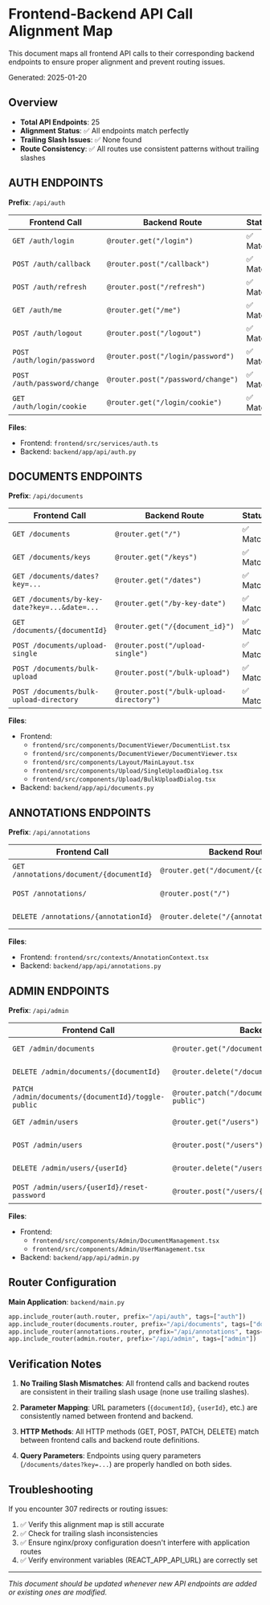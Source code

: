 # Frontend-Backend API Call Alignment Map

This document maps all frontend API calls to their corresponding backend endpoints to ensure proper alignment and prevent routing issues.

Generated: 2025-01-20

## Overview

- **Total API Endpoints**: 25
- **Alignment Status**: ✅ All endpoints match perfectly
- **Trailing Slash Issues**: ✅ None found
- **Route Consistency**: ✅ All routes use consistent patterns without trailing slashes

## AUTH ENDPOINTS
**Prefix**: `/api/auth`

| Frontend Call | Backend Route | Status |
|---------------|---------------|---------|
| `GET /auth/login` | `@router.get("/login")` | ✅ Match |
| `POST /auth/callback` | `@router.post("/callback")` | ✅ Match |
| `POST /auth/refresh` | `@router.post("/refresh")` | ✅ Match |
| `GET /auth/me` | `@router.get("/me")` | ✅ Match |
| `POST /auth/logout` | `@router.post("/logout")` | ✅ Match |
| `POST /auth/login/password` | `@router.post("/login/password")` | ✅ Match |
| `POST /auth/password/change` | `@router.post("/password/change")` | ✅ Match |
| `GET /auth/login/cookie` | `@router.get("/login/cookie")` | ✅ Match |

**Files**:
- Frontend: `frontend/src/services/auth.ts`
- Backend: `backend/app/api/auth.py`

## DOCUMENTS ENDPOINTS
**Prefix**: `/api/documents`

| Frontend Call | Backend Route | Status |
|---------------|---------------|---------|
| `GET /documents` | `@router.get("/")` | ✅ Match |
| `GET /documents/keys` | `@router.get("/keys")` | ✅ Match |
| `GET /documents/dates?key=...` | `@router.get("/dates")` | ✅ Match |
| `GET /documents/by-key-date?key=...&date=...` | `@router.get("/by-key-date")` | ✅ Match |
| `GET /documents/{documentId}` | `@router.get("/{document_id}")` | ✅ Match |
| `POST /documents/upload-single` | `@router.post("/upload-single")` | ✅ Match |
| `POST /documents/bulk-upload` | `@router.post("/bulk-upload")` | ✅ Match |
| `POST /documents/bulk-upload-directory` | `@router.post("/bulk-upload-directory")` | ✅ Match |

**Files**:
- Frontend: 
  - `frontend/src/components/DocumentViewer/DocumentList.tsx`
  - `frontend/src/components/DocumentViewer/DocumentViewer.tsx`
  - `frontend/src/components/Layout/MainLayout.tsx`
  - `frontend/src/components/Upload/SingleUploadDialog.tsx`
  - `frontend/src/components/Upload/BulkUploadDialog.tsx`
- Backend: `backend/app/api/documents.py`

## ANNOTATIONS ENDPOINTS
**Prefix**: `/api/annotations`

| Frontend Call | Backend Route | Status |
|---------------|---------------|---------|
| `GET /annotations/document/{documentId}` | `@router.get("/document/{document_id}")` | ✅ Match |
| `POST /annotations/` | `@router.post("/")` | ✅ Match |
| `DELETE /annotations/{annotationId}` | `@router.delete("/{annotation_id}")` | ✅ Match |

**Files**:
- Frontend: `frontend/src/contexts/AnnotationContext.tsx`
- Backend: `backend/app/api/annotations.py`

## ADMIN ENDPOINTS
**Prefix**: `/api/admin`

| Frontend Call | Backend Route | Status |
|---------------|---------------|---------|
| `GET /admin/documents` | `@router.get("/documents")` | ✅ Match |
| `DELETE /admin/documents/{documentId}` | `@router.delete("/documents/{document_id}")` | ✅ Match |
| `PATCH /admin/documents/{documentId}/toggle-public` | `@router.patch("/documents/{document_id}/toggle-public")` | ✅ Match |
| `GET /admin/users` | `@router.get("/users")` | ✅ Match |
| `POST /admin/users` | `@router.post("/users")` | ✅ Match |
| `DELETE /admin/users/{userId}` | `@router.delete("/users/{user_id}")` | ✅ Match |
| `POST /admin/users/{userId}/reset-password` | `@router.post("/users/{user_id}/reset-password")` | ✅ Match |

**Files**:
- Frontend: 
  - `frontend/src/components/Admin/DocumentManagement.tsx`
  - `frontend/src/components/Admin/UserManagement.tsx`
- Backend: `backend/app/api/admin.py`

## Router Configuration
**Main Application**: `backend/main.py`

```python
app.include_router(auth.router, prefix="/api/auth", tags=["auth"])
app.include_router(documents.router, prefix="/api/documents", tags=["documents"])
app.include_router(annotations.router, prefix="/api/annotations", tags=["annotations"])
app.include_router(admin.router, prefix="/api/admin", tags=["admin"])
```

## Verification Notes

1. **No Trailing Slash Mismatches**: All frontend calls and backend routes are consistent in their trailing slash usage (none use trailing slashes).

2. **Parameter Mapping**: URL parameters (`{documentId}`, `{userId}`, etc.) are consistently named between frontend and backend.

3. **HTTP Methods**: All HTTP methods (GET, POST, PATCH, DELETE) match between frontend calls and backend route definitions.

4. **Query Parameters**: Endpoints using query parameters (`/documents/dates?key=...`) are properly handled on both sides.

## Troubleshooting

If you encounter 307 redirects or routing issues:

1. ✅ Verify this alignment map is still accurate
2. ✅ Check for trailing slash inconsistencies
3. ✅ Ensure nginx/proxy configuration doesn't interfere with application routes
4. ✅ Verify environment variables (REACT_APP_API_URL) are correctly set

---

*This document should be updated whenever new API endpoints are added or existing ones are modified.*